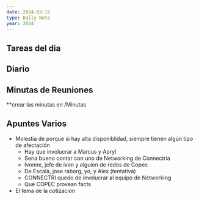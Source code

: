 ```yaml
---
date: 2024-03-15
type: Daily Note
year: 2024
---
```


## Tareas del dia

## Diario

## Minutas de Reuniones
**crear las minutas en /Minutas

## Apuntes Varios


- Molestia de porque si hay alta disponiblidad, siempre tienen algún tipo de afectación
	- Hay que involucrar a Marcus y Apryl
	- Seria bueno contar con uno de Networking de Connectria
	- Ivonne, jefe de ivon y alguien de redes de Copec
	- De Escala, jose raborg, yo, y Alex (tentativa)
	- CONNECTRI quedo de involucrar al equipo de Networking
	- Que COPEC provean facts
- El tema de la cotizacion